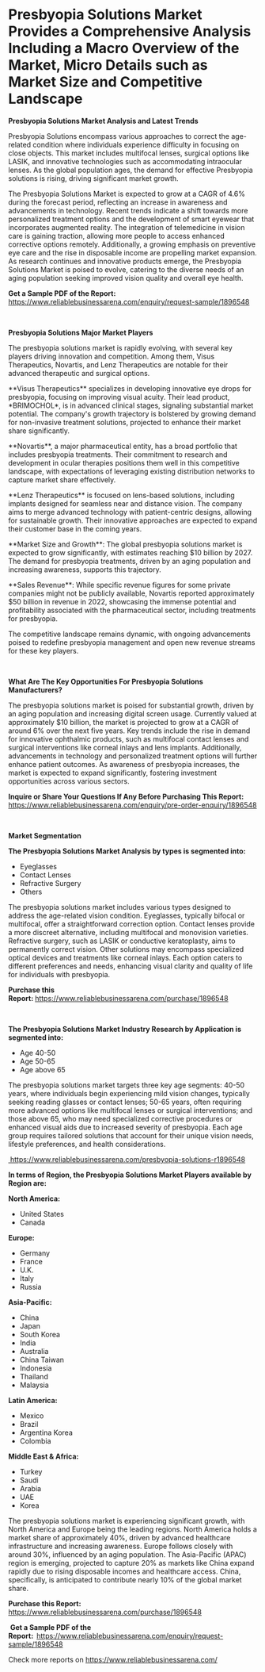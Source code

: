 <p><h1>Presbyopia Solutions Market Provides a Comprehensive Analysis Including a Macro Overview of the Market, Micro Details such as Market Size and Competitive Landscape</h1></p><p><strong>Presbyopia Solutions Market Analysis and Latest Trends</strong></p>
<p><p>Presbyopia Solutions encompass various approaches to correct the age-related condition where individuals experience difficulty in focusing on close objects. This market includes multifocal lenses, surgical options like LASIK, and innovative technologies such as accommodating intraocular lenses. As the global population ages, the demand for effective Presbyopia solutions is rising, driving significant market growth.</p><p>The Presbyopia Solutions Market is expected to grow at a CAGR of 4.6% during the forecast period, reflecting an increase in awareness and advancements in technology. Recent trends indicate a shift towards more personalized treatment options and the development of smart eyewear that incorporates augmented reality. The integration of telemedicine in vision care is gaining traction, allowing more people to access enhanced corrective options remotely. Additionally, a growing emphasis on preventive eye care and the rise in disposable income are propelling market expansion. As research continues and innovative products emerge, the Presbyopia Solutions Market is poised to evolve, catering to the diverse needs of an aging population seeking improved vision quality and overall eye health.</p></p>
<p><strong>Get a Sample PDF of the Report:&nbsp;</strong> <a href="https://www.reliablebusinessarena.com/enquiry/request-sample/1896548?utm_campaign=2939&utm_medium=2&utm_source=Github&utm_content=ia&utm_term=11032025&utm_id=presbyopia-solutions">https://www.reliablebusinessarena.com/enquiry/request-sample/1896548</a></p>
<p>&nbsp;</p>
<p><strong>Presbyopia Solutions Major Market Players</strong></p>
<p><p>The presbyopia solutions market is rapidly evolving, with several key players driving innovation and competition. Among them, Visus Therapeutics, Novartis, and Lenz Therapeutics are notable for their advanced therapeutic and surgical options.</p><p>**Visus Therapeutics** specializes in developing innovative eye drops for presbyopia, focusing on improving visual acuity. Their lead product, *BRIMOCHOL*, is in advanced clinical stages, signaling substantial market potential. The company's growth trajectory is bolstered by growing demand for non-invasive treatment solutions, projected to enhance their market share significantly.</p><p>**Novartis**, a major pharmaceutical entity, has a broad portfolio that includes presbyopia treatments. Their commitment to research and development in ocular therapies positions them well in this competitive landscape, with expectations of leveraging existing distribution networks to capture market share effectively.</p><p>**Lenz Therapeutics** is focused on lens-based solutions, including implants designed for seamless near and distance vision. The company aims to merge advanced technology with patient-centric designs, allowing for sustainable growth. Their innovative approaches are expected to expand their customer base in the coming years.</p><p>**Market Size and Growth**: The global presbyopia solutions market is expected to grow significantly, with estimates reaching $10 billion by 2027. The demand for presbyopia treatments, driven by an aging population and increasing awareness, supports this trajectory.</p><p>**Sales Revenue**: While specific revenue figures for some private companies might not be publicly available, Novartis reported approximately $50 billion in revenue in 2022, showcasing the immense potential and profitability associated with the pharmaceutical sector, including treatments for presbyopia.</p><p>The competitive landscape remains dynamic, with ongoing advancements poised to redefine presbyopia management and open new revenue streams for these key players.</p></p>
<p>&nbsp;</p>
<p><strong>What Are The Key Opportunities For Presbyopia Solutions Manufacturers?</strong></p>
<p><p>The presbyopia solutions market is poised for substantial growth, driven by an aging population and increasing digital screen usage. Currently valued at approximately $10 billion, the market is projected to grow at a CAGR of around 6% over the next five years. Key trends include the rise in demand for innovative ophthalmic products, such as multifocal contact lenses and surgical interventions like corneal inlays and lens implants. Additionally, advancements in technology and personalized treatment options will further enhance patient outcomes. As awareness of presbyopia increases, the market is expected to expand significantly, fostering investment opportunities across various sectors.</p></p>
<p><strong>Inquire or Share Your Questions If Any Before Purchasing This Report:</strong> <a href="https://www.reliablebusinessarena.com/enquiry/pre-order-enquiry/1896548?utm_campaign=2939&utm_medium=2&utm_source=Github&utm_content=ia&utm_term=11032025&utm_id=presbyopia-solutions">https://www.reliablebusinessarena.com/enquiry/pre-order-enquiry/1896548</a></p>
<p>&nbsp;</p>
<p><strong>Market Segmentation</strong></p>
<p><strong>The Presbyopia Solutions Market Analysis by types is segmented into:</strong></p>
<p><ul><li>Eyeglasses</li><li>Contact Lenses</li><li>Refractive Surgery</li><li>Others</li></ul></p>
<p><p>The presbyopia solutions market includes various types designed to address the age-related vision condition. Eyeglasses, typically bifocal or multifocal, offer a straightforward correction option. Contact lenses provide a more discreet alternative, including multifocal and monovision varieties. Refractive surgery, such as LASIK or conductive keratoplasty, aims to permanently correct vision. Other solutions may encompass specialized optical devices and treatments like corneal inlays. Each option caters to different preferences and needs, enhancing visual clarity and quality of life for individuals with presbyopia.</p></p>
<p><strong>Purchase this Report:&nbsp;</strong><a href="https://www.reliablebusinessarena.com/purchase/1896548?utm_campaign=2939&utm_medium=2&utm_source=Github&utm_content=ia&utm_term=11032025&utm_id=presbyopia-solutions">https://www.reliablebusinessarena.com/purchase/1896548</a></p>
<p>&nbsp;</p>
<p><strong>The Presbyopia Solutions Market Industry Research by Application is segmented into:</strong></p>
<p><ul><li>Age 40-50</li><li>Age 50-65</li><li>Age above 65</li></ul></p>
<p><p>The presbyopia solutions market targets three key age segments: 40-50 years, where individuals begin experiencing mild vision changes, typically seeking reading glasses or contact lenses; 50-65 years, often requiring more advanced options like multifocal lenses or surgical interventions; and those above 65, who may need specialized corrective procedures or enhanced visual aids due to increased severity of presbyopia. Each age group requires tailored solutions that account for their unique vision needs, lifestyle preferences, and health considerations.</p></p>
<p><a href="https://www.reliablebusinessarena.com/presbyopia-solutions-r1896548?utm_campaign=2939&utm_medium=2&utm_source=Github&utm_content=ia&utm_term=11032025&utm_id=presbyopia-solutions">&nbsp;https://www.reliablebusinessarena.com/presbyopia-solutions-r1896548</a></p>
<p><strong>In terms of Region, the Presbyopia Solutions Market Players available by Region are:</strong></p>
<p>
    <p> <strong> North America: </strong>
        <ul>
            <li>United States</li>
            <li>Canada</li>
        </ul>
        </p> 
    <p> <strong> Europe: </strong>
        <ul>
            <li>Germany</li>
            <li>France</li>
            <li>U.K.</li>
            <li>Italy</li>
            <li>Russia</li>
        </ul>
        </p> 
    <p> <strong> Asia-Pacific: </strong>
        <ul>
            <li>China</li>
            <li>Japan</li>
            <li>South Korea</li>
            <li>India</li>
            <li>Australia</li>
            <li>China Taiwan</li>
            <li>Indonesia</li>
            <li>Thailand</li>
            <li>Malaysia</li>
        </ul>
        </p> 
    <p> <strong> Latin America: </strong>
        <ul>
            <li>Mexico</li>
            <li>Brazil</li>
            <li>Argentina Korea</li>
            <li>Colombia</li>
        </ul>
        </p> 
    <p> <strong> Middle East & Africa: </strong>
        <ul>
            <li>Turkey</li>
            <li>Saudi</li>
            <li>Arabia</li>
            <li>UAE</li>
            <li>Korea</li>
        </ul>
    </p>
    </p>
<p><p>The presbyopia solutions market is experiencing significant growth, with North America and Europe being the leading regions. North America holds a market share of approximately 40%, driven by advanced healthcare infrastructure and increasing awareness. Europe follows closely with around 30%, influenced by an aging population. The Asia-Pacific (APAC) region is emerging, projected to capture 20% as markets like China expand rapidly due to rising disposable incomes and healthcare access. China, specifically, is anticipated to contribute nearly 10% of the global market share.</p></p>
<p><strong>Purchase this Report: </strong><a href="https://www.reliablebusinessarena.com/purchase/1896548?utm_campaign=2939&utm_medium=2&utm_source=Github&utm_content=ia&utm_term=11032025&utm_id=presbyopia-solutions">https://www.reliablebusinessarena.com/purchase/1896548</a></p>
<p>&nbsp;<strong>Get a Sample PDF of the Report:&nbsp;&nbsp;</strong><a href="https://www.reliablebusinessarena.com/enquiry/request-sample/1896548?utm_campaign=2939&utm_medium=2&utm_source=Github&utm_content=ia&utm_term=11032025&utm_id=presbyopia-solutions">https://www.reliablebusinessarena.com/enquiry/request-sample/1896548</a></p>
<p><strong></strong></p>
<p>Check more reports on <a href="https://www.reliablebusinessarena.com/?utm_campaign=2939&utm_medium=2&utm_source=Github&utm_content=ia&utm_term=11032025&utm_id=presbyopia-solutions">https://www.reliablebusinessarena.com/</a></p>